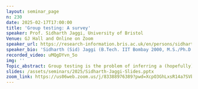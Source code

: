 ```yaml
---
layout: seminar_page
n: 230
date: 2025-02-17T17:00:00
title: 'Group testing: A survey'
speaker: Prof. Sidharth Jaggi, University of Bristol
Venue: GJ Hall and Online on Zoom
speaker_url: https://research-information.bris.ac.uk/en/persons/sidharth-sid-jaggi
speaker_bio: 'Sidharth (Sid) Jaggi (B.Tech. IIT Bombay 2000, M.S./Ph.D. CalTech 2006, all in electrical engineering, post-doctoral associate MIT 2006). He joined The Chinese University of Hong Kong in 2007, and the School of Mathematics at the University of Bristol in 2020, where he is currently a Professor of Information and Coding Theory. His research group (somewhat unwillingly) calls itself the CAN-DO-IT Team (Codes, Algorithms, Networks: Design and Optimization for Information Theory). Topics he has worked in include sparse recovery/group-testing, covert communication, network coding, and adversarial channels.'
recorded_video: uMQgDYvn_5o
img: ''
Topic_abstract: Group testing is the problem of inferring a (hopefully) small subset of items/individuals of interest from a large populations via pooled/group tests — test outcomes are positive if and only if the pool being tested contains at least one item/individual of interest. Canonical examples include identifying diseased individuals in a population, item identification in RFID systems, identification of defective products in industrial systems, and streaming algorithms. The theory and algorithms also offer insights into more general non-linear sparse inverse problems. In this talk I'll survey some classical fundamental bounds and algorithms for a variety of models, and present some recent results.
slides: /assets/seminars/2025/Sidharth-Jaggi-Slides.pptx
zoom_link: https://us06web.zoom.us/j/83388976389?pwd=XcpO3GhLxsR14a7SVbPx33HQQa1jbt.1
---
```


